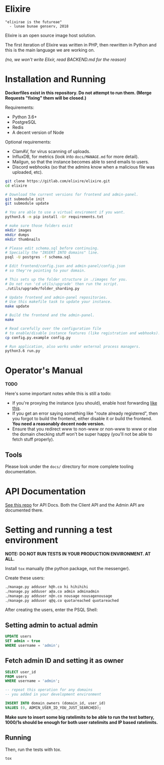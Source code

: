 Elixire
==========

```
"elixirae is the futureae"
  - lunae bunae genserv, 2018
```

Elixire is an open source image host solution.

The first iteration of Elixire was written in PHP,
then rewritten in Python and this is the main language
we are working on.

*(no, we won't write Elixir, read BACKEND.md for the reason)*

# Installation and Running

**Dockerfiles exist in this repository. Do not attempt to run them.
(Merge Requests "fixing" them will be closed.)**

Requirements:
 - Python 3.6+
 - PostgreSQL
 - Redis
 - A decent version of Node

Optional requirements:
 - ClamAV, for virus scanning of uploads.
 - InfluxDB, for metrics (look into `docs/MANAGE.md` for more detail).
 - Mailgun, so that the instance becomes able to send emails to users.
 - Discord webhooks (so that the admins know when a malicious
    file was uploaded, etc).

```bash
git clone https://gitlab.com/elixire/elixire.git
cd elixire

# Download the current versions for frontend and admin-panel.
git submodule init
git submodule update

# You are able to use a virtual enviroment if you want.
python3.6 -m pip install -Ur requirements.txt

# make sure those folders exist
mkdir images
mkdir dumps
mkdir thumbnails

# Please edit schema.sql before continuing.
# Specially the "INSERT INTO domains" line.
psql -U postgres -f schema.sql

# Edit frontend/config.json and admin-panel/config.json
# so they're pointing to your domain.

# This sets up the folder structure in ./images for you.
# Do not run 'cd utils/upgrade' then run the script.
./utils/upgrade/folder_sharding.py

# Update frontend and admin-panel repositories.
# Use this makefile task to update your instance.
make update

# Build the frontend and the admin-panel.
make 

# Read carefully over the configuration file
# to enable/disable instance features (like registration and webhooks).
cp config.py.example config.py

# Run application, also works under external process managers.
python3.6 run.py
```

# Operator's Manual

**TODO**

Here's some important notes while this is still a todo:

- If you're proxying the instance (you should), enable host forwarding [like this](https://old-s.ave.zone/fjt.png).
- If you get an error saying something like "route already registered", then you forgot to build the frontend, either disable it or build the frontend. **You need a reasonably decent node version.**
- Ensure that you redirect www to non-www or non-www to www or else the domain checking stuff won't be super happy (you'll not be able to fetch stuff properly).

## Tools

Please look under the `docs/` directory for more complete tooling documentation.

# API Documentation

[See this repo](https://gitlab.com/elixire/api-docs) for API Docs.
Both the Client API and the Admin API are documented there.

# Setting and running a test environment

**NOTE: DO NOT RUN TESTS IN YOUR PRODUCTION ENVIRONMENT. AT ALL.**

Install `tox` manually (the python package, not the messenger).

Create these users:

```bash
./manage.py adduser h@h.co hi hihihihi
./manage.py adduser a@a.co admin adminadmin
./manage.py adduser n@n.co nousage nousagenousage
./manage.py adduser q@q.co quotareached quotareached
```

After creating the users, enter the PSQL Shell:

## Setting admin to actual admin
```sql
UPDATE users
SET admin = true
WHERE username = 'admin';
```

## Fetch admin ID and setting it as owner
```sql
SELECT user_id
FROM users
WHERE username = 'admin';
```

```sql
-- repeat this operation for any domains
-- you added in your development environment

INSERT INTO domain_owners (domain_id, user_id)
VALUES (0, ADMIN_USER_ID_YOU_JUST_SEARCHED);
```

**Make sure to insert some big ratelimits to be able to run
the test battery, 1000/1s should be enough for both user ratelimits
and IP based ratelimits.**

## Running
Then, run the tests with tox.
```bash
tox
```
